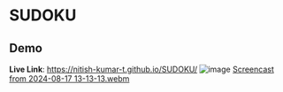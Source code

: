 # SUDOKU

## Demo
**Live Link**: https://nitish-kumar-t.github.io/SUDOKU/
![image](https://github.com/user-attachments/assets/5db1111e-934c-40e5-88a4-c034adac09d9)
[Screencast from 2024-08-17 13-13-13.webm](https://github.com/user-attachments/assets/0119cbff-3386-4f65-a4f7-ef40b9cdba35)
